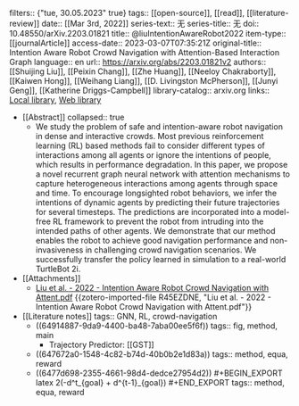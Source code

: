 filters:: {"tue, 30.05.2023" true}
tags:: [[open-source]], [[read]], [[literature-review]]
date:: [[Mar 3rd, 2022]]
series-text:: 无
series-title:: 无
doi:: 10.48550/arXiv.2203.01821
title:: @liuIntentionAwareRobot2022
item-type:: [[journalArticle]]
access-date:: 2023-03-07T07:35:21Z
original-title:: Intention Aware Robot Crowd Navigation with Attention-Based Interaction Graph
language:: en
url:: https://arxiv.org/abs/2203.01821v2
authors:: [[Shuijing Liu]], [[Peixin Chang]], [[Zhe Huang]], [[Neeloy Chakraborty]], [[Kaiwen Hong]], [[Weihang Liang]], [[D. Livingston McPherson]], [[Junyi Geng]], [[Katherine Driggs-Campbell]]
library-catalog:: arxiv.org
links:: [Local library](zotero://select/library/items/DN3AZXJV), [Web library](https://www.zotero.org/users/10791428/items/DN3AZXJV)

- [[Abstract]]
  collapsed:: true
	- We study the problem of safe and intention-aware robot navigation in dense and interactive crowds. Most previous reinforcement learning (RL) based methods fail to consider different types of interactions among all agents or ignore the intentions of people, which results in performance degradation. In this paper, we propose a novel recurrent graph neural network with attention mechanisms to capture heterogeneous interactions among agents through space and time. To encourage longsighted robot behaviors, we infer the intentions of dynamic agents by predicting their future trajectories for several timesteps. The predictions are incorporated into a model-free RL framework to prevent the robot from intruding into the intended paths of other agents. We demonstrate that our method enables the robot to achieve good navigation performance and non-invasiveness in challenging crowd navigation scenarios. We successfully transfer the policy learned in simulation to a real-world TurtleBot 2i.
- [[Attachments]]
	- [Liu et al. - 2022 - Intention Aware Robot Crowd Navigation with Attent.pdf](https://arxiv.org/pdf/2203.01821) {{zotero-imported-file R45EZDNE, "Liu et al. - 2022 - Intention Aware Robot Crowd Navigation with Attent.pdf"}}
- [[Literature notes]]
  tags:: GNN, RL, crowd-navigation
	- ((64914887-9da9-4400-ba48-7aba00ee5f6f))
	  tags:: fig, method, main
		- Trajectory Predictor: [[GST]]
	- ((647672a0-1548-4c82-b74d-40b0b2e1d83a))
	  tags:: method, equa, reward
	- ((6477d698-2355-4661-98d4-dedce27954d2))
	  #+BEGIN_EXPORT latex
	  2(-d^t_{goal} + d^{t-1}_{goal})
	  #+END_EXPORT 
	  tags:: method, equa, reward